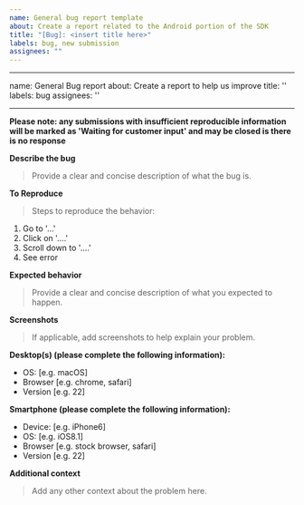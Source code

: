 ```yaml
---
name: General bug report template
about: Create a report related to the Android portion of the SDK
title: "[Bug]: <insert title here>"
labels: bug, new submission
assignees: ""
---
```


---

name: General Bug report
about: Create a report to help us improve
title: ''
labels: bug
assignees: ''

---

**Please note: any submissions with insufficient reproducible information will be marked as 'Waiting for customer input' and may be closed is there is no response**

**Describe the bug**

> Provide a clear and concise description of what the bug is.

**To Reproduce**

> Steps to reproduce the behavior:

1. Go to '...'
2. Click on '....'
3. Scroll down to '....'
4. See error

**Expected behavior**

> Provide a clear and concise description of what you expected to happen.

**Screenshots**

> If applicable, add screenshots to help explain your problem.

**Desktop(s) (please complete the following information):**

- OS: [e.g. macOS]
- Browser [e.g. chrome, safari]
- Version [e.g. 22]

**Smartphone (please complete the following information):**

- Device: [e.g. iPhone6]
- OS: [e.g. iOS8.1]
- Browser [e.g. stock browser, safari]
- Version [e.g. 22]

**Additional context**

> Add any other context about the problem here.

